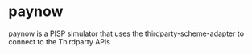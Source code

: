 # paynow

paynow is a PISP simulator that uses the thirdparty-scheme-adapter to connect to the Thirdparty APIs